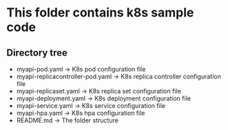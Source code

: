 # This folder contains k8s sample code

## Directory tree
* myapi-pod.yaml -> K8s pod configuration file
* myapi-replicacontroller-pod.yaml -> K8s replica controller configuration file
* myapi-replicaset.yaml -> K8s replica set configuration file
* myapi-deployment.yaml -> K8s deployment configuration file
* myapi-service.yaml -> K8s service configuration file
* myapi-hpa.yaml -> K8s hpa configuration file
* README.md -> The folder structure

